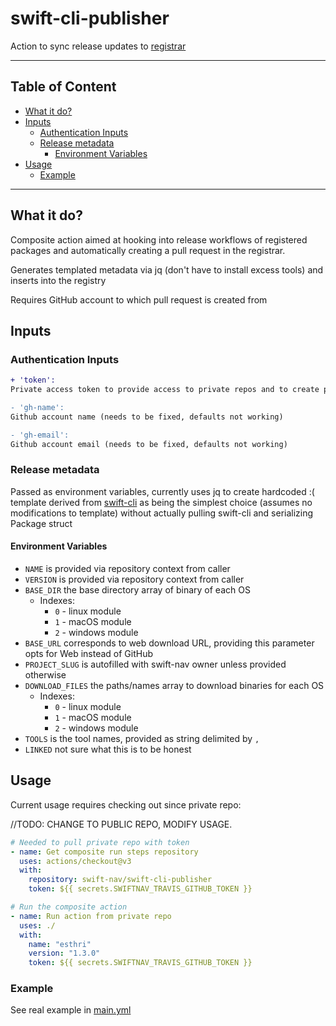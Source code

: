 # swift-cli-publisher

Action to sync release updates to [registrar](https://github.com/swift-nav/package-registry)

---

## Table of Content

- [What it do?](#what-it-do)
- [Inputs](#inputs)
    - [Authentication Inputs](#authentication-inputs)
    - [Release metadata](#release-metadata)
        - [Environment Variables](#environment-variables)
- [Usage](#usage)
    - [Example](#example)

---

## What it do?

Composite action aimed at hooking into release workflows of registered packages and
automatically creating a pull request in the registrar.

Generates templated metadata via jq (don't have to install excess tools) and inserts
into the registry

Requires GitHub account to which pull request is created from

## Inputs

### Authentication Inputs

```diff
+ 'token': 
Private access token to provide access to private repos and to create pull requests under

- 'gh-name': 
Github account name (needs to be fixed, defaults not working)

- 'gh-email': 
Github account email (needs to be fixed, defaults not working)
```

### Release metadata

Passed as environment variables, currently uses jq to create hardcoded :( template derived
from [swift-cli](https://github.com/swift-nav/swift-cli/blob/e6c6e72e76b89f99b2684ec6703dff0c60a3737b/swift/src/types.rs#L18)
as being the simplest choice (assumes no modifications to template) without actually pulling swift-cli
and serializing Package struct

#### Environment Variables

- `NAME` is provided via repository context from caller
- `VERSION` is provided via repository context from caller
- `BASE_DIR` the base directory array of binary of each OS
    - Indexes:
        - `0` - linux module
        - `1` - macOS module
        - `2` - windows module
- `BASE_URL` corresponds to web download URL, providing this parameter opts for Web instead of GitHub
- `PROJECT_SLUG` is autofilled with swift-nav owner unless provided otherwise
- `DOWNLOAD_FILES` the paths/names array to download binaries for each OS
    - Indexes:
        - `0` - linux module
        - `1` - macOS module
        - `2` - windows module
- `TOOLS` is the tool names, provided as string delimited by `,`
- `LINKED` not sure what this is to be honest

## Usage

Current usage requires checking out since private repo:

//TODO: CHANGE TO PUBLIC REPO, MODIFY USAGE.

```yml
# Needed to pull private repo with token
- name: Get composite run steps repository
  uses: actions/checkout@v3
  with:
    repository: swift-nav/swift-cli-publisher
    token: ${{ secrets.SWIFTNAV_TRAVIS_GITHUB_TOKEN }}

# Run the composite action
- name: Run action from private repo
  uses: ./
  with:
    name: "esthri"
    version: "1.3.0"
    token: ${{ secrets.SWIFTNAV_TRAVIS_GITHUB_TOKEN }}
```

### Example

See real example in [main.yml](https://github.com/swift-nav/publish-test-adrian/blob/main/.github/workflows/main.yml)
